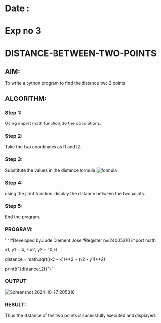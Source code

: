 # Date :
# Exp no 3
# DISTANCE-BETWEEN-TWO-POINTS

## AIM:
To write a python program to find the distance two 2 points
## ALGORITHM:
### Step 1: 
Using import math function,do the calculations.
### Step 2: 
Take the two coordinates as l1 and l2.
### Step 3: 
Substitute the values in the distance formula 
![formula](/formula.JPG)
### Step 4: 
using the print function, display the distance between the two points.
### Step 5: 
End the program.
### PROGRAM:
'''
#Developed by:Jude Clement Jose
#Register no:24005310
import math

x1, y1 = 4, 2
x2, y2 = 10, 6

distance = math.sqrt((x2 - x1)**2 + (y2 - y1)**2)

print(f"{distance:.2f}")
'''
### OUTPUT:
![Screenshot 2024-10-27 205316](https://github.com/user-attachments/assets/32453db4-a68b-4207-a384-d24ba2a05464)


### RESULT:
Thus the distance of the two points is sucessfully executed and displayed.
